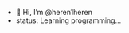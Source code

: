 - 👋 Hi, I’m @heren1heren
-  status: Learning programming...
<!---
heren1heren/heren1heren is a ✨ special ✨ repository because its `README.md` (this file) appears on your GitHub profile.
You can click the Preview link to take a look at your changes.
--->
